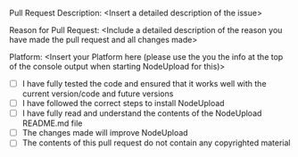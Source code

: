 Pull Request Description: \<Insert a detailed description of the  issue\>

Reason for Pull Request: \<Include a detailed description of the reason you have made the pull request and all changes made\>

Platform: <Insert your Platform here (please use the you the info at the top of the console output when starting NodeUpload for this)\>

- [ ] I have fully tested the code and ensured that it works well with the current version/code and future versions
- [ ] I have followed the correct steps to install NodeUpload
- [ ] I have fully read and understand the contents of the NodeUpload README.md file
- [ ] The changes made will improve NodeUpload
- [ ] The contents of this pull request do not contain any copyrighted material
